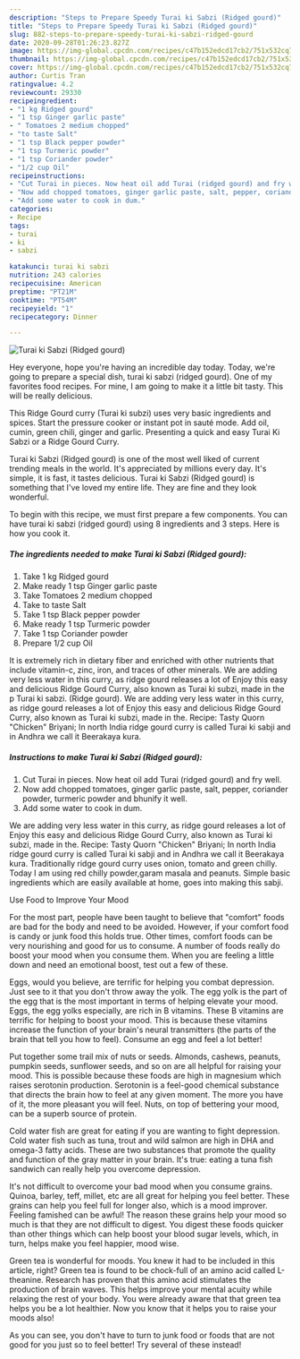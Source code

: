 ```yaml
---
description: "Steps to Prepare Speedy Turai ki Sabzi (Ridged gourd)"
title: "Steps to Prepare Speedy Turai ki Sabzi (Ridged gourd)"
slug: 882-steps-to-prepare-speedy-turai-ki-sabzi-ridged-gourd
date: 2020-09-28T01:26:23.827Z
image: https://img-global.cpcdn.com/recipes/c47b152edcd17cb2/751x532cq70/turai-ki-sabzi-ridged-gourd-recipe-main-photo.jpg
thumbnail: https://img-global.cpcdn.com/recipes/c47b152edcd17cb2/751x532cq70/turai-ki-sabzi-ridged-gourd-recipe-main-photo.jpg
cover: https://img-global.cpcdn.com/recipes/c47b152edcd17cb2/751x532cq70/turai-ki-sabzi-ridged-gourd-recipe-main-photo.jpg
author: Curtis Tran
ratingvalue: 4.2
reviewcount: 29330
recipeingredient:
- "1 kg Ridged gourd"
- "1 tsp Ginger garlic paste"
- " Tomatoes 2 medium chopped"
- "to taste Salt"
- "1 tsp Black pepper powder"
- "1 tsp Turmeric powder"
- "1 tsp Coriander powder"
- "1/2 cup Oil"
recipeinstructions:
- "Cut Turai in pieces. Now heat oil add Turai (ridged gourd) and fry well."
- "Now add chopped tomatoes, ginger garlic paste, salt, pepper, coriander powder, turmeric powder and bhunify it well."
- "Add some water to cook in dum."
categories:
- Recipe
tags:
- turai
- ki
- sabzi

katakunci: turai ki sabzi 
nutrition: 243 calories
recipecuisine: American
preptime: "PT21M"
cooktime: "PT54M"
recipeyield: "1"
recipecategory: Dinner

---
```



![Turai ki Sabzi (Ridged gourd)](https://img-global.cpcdn.com/recipes/c47b152edcd17cb2/751x532cq70/turai-ki-sabzi-ridged-gourd-recipe-main-photo.jpg)

Hey everyone, hope you're having an incredible day today. Today, we're going to prepare a special dish, turai ki sabzi (ridged gourd). One of my favorites food recipes. For mine, I am going to make it a little bit tasty. This will be really delicious.

This Ridge Gourd curry (Turai ki subzi) uses very basic ingredients and spices. Start the pressure cooker or instant pot in sauté mode. Add oil, cumin, green chili, ginger and garlic. Presenting a quick and easy Turai Ki Sabzi or a Ridge Gourd Curry.

Turai ki Sabzi (Ridged gourd) is one of the most well liked of current trending meals in the world. It's appreciated by millions every day. It's simple, it is fast, it tastes delicious. Turai ki Sabzi (Ridged gourd) is something that I've loved my entire life. They are fine and they look wonderful.


To begin with this recipe, we must first prepare a few components. You can have turai ki sabzi (ridged gourd) using 8 ingredients and 3 steps. Here is how you cook it.

<!--inarticleads1-->

##### The ingredients needed to make Turai ki Sabzi (Ridged gourd):

1. Take 1 kg Ridged gourd
1. Make ready 1 tsp Ginger garlic paste
1. Take  Tomatoes 2 medium chopped
1. Take to taste Salt
1. Take 1 tsp Black pepper powder
1. Make ready 1 tsp Turmeric powder
1. Take 1 tsp Coriander powder
1. Prepare 1/2 cup Oil


It is extremely rich in dietary fiber and enriched with other nutrients that include vitamin-c, zinc, iron, and traces of other minerals. We are adding very less water in this curry, as ridge gourd releases a lot of Enjoy this easy and delicious Ridge Gourd Curry, also known as Turai ki subzi, made in the p Turai ki sabzi. (Ridge gourd). We are adding very less water in this curry, as ridge gourd releases a lot of Enjoy this easy and delicious Ridge Gourd Curry, also known as Turai ki subzi, made in the. Recipe: Tasty Quorn &#34;Chicken&#34; Briyani; In north India ridge gourd curry is called Turai ki sabji and in Andhra we call it Beerakaya kura. 

<!--inarticleads2-->

##### Instructions to make Turai ki Sabzi (Ridged gourd):

1. Cut Turai in pieces. Now heat oil add Turai (ridged gourd) and fry well.
1. Now add chopped tomatoes, ginger garlic paste, salt, pepper, coriander powder, turmeric powder and bhunify it well.
1. Add some water to cook in dum.


We are adding very less water in this curry, as ridge gourd releases a lot of Enjoy this easy and delicious Ridge Gourd Curry, also known as Turai ki subzi, made in the. Recipe: Tasty Quorn &#34;Chicken&#34; Briyani; In north India ridge gourd curry is called Turai ki sabji and in Andhra we call it Beerakaya kura. Traditionally ridge gourd curry uses onion, tomato and green chilly. Today I am using red chilly powder,garam masala and peanuts. Simple basic ingredients which are easily available at home, goes into making this sabji. 

Use Food to Improve Your Mood


For the most part, people have been taught to believe that "comfort" foods are bad for the body and need to be avoided. However, if your comfort food is candy or junk food this holds true. Other times, comfort foods can be very nourishing and good for us to consume. A number of foods really do boost your mood when you consume them. When you are feeling a little down and need an emotional boost, test out a few of these.

Eggs, would you believe, are terrific for helping you combat depression. Just see to it that you don't throw away the yolk. The egg yolk is the part of the egg that is the most important in terms of helping elevate your mood. Eggs, the egg yolks especially, are rich in B vitamins. These B vitamins are terrific for helping to boost your mood. This is because these vitamins increase the function of your brain's neural transmitters (the parts of the brain that tell you how to feel). Consume an egg and feel a lot better!

Put together some trail mix of nuts or seeds. Almonds, cashews, peanuts, pumpkin seeds, sunflower seeds, and so on are all helpful for raising your mood. This is possible because these foods are high in magnesium which raises serotonin production. Serotonin is a feel-good chemical substance that directs the brain how to feel at any given moment. The more you have of it, the more pleasant you will feel. Nuts, on top of bettering your mood, can be a superb source of protein.

Cold water fish are great for eating if you are wanting to fight depression. Cold water fish such as tuna, trout and wild salmon are high in DHA and omega-3 fatty acids. These are two substances that promote the quality and function of the gray matter in your brain. It's true: eating a tuna fish sandwich can really help you overcome depression. 

It's not difficult to overcome your bad mood when you consume grains. Quinoa, barley, teff, millet, etc are all great for helping you feel better. These grains can help you feel full for longer also, which is a mood improver. Feeling famished can be awful! The reason these grains help your mood so much is that they are not difficult to digest. You digest these foods quicker than other things which can help boost your blood sugar levels, which, in turn, helps make you feel happier, mood wise.

Green tea is wonderful for moods. You knew it had to be included in this article, right? Green tea is found to be chock-full of an amino acid called L-theanine. Research has proven that this amino acid stimulates the production of brain waves. This helps improve your mental acuity while relaxing the rest of your body. You were already aware that that green tea helps you be a lot healthier. Now you know that it helps you to raise your moods also!

As you can see, you don't have to turn to junk food or foods that are not good for you just so to feel better! Try several of these instead!

